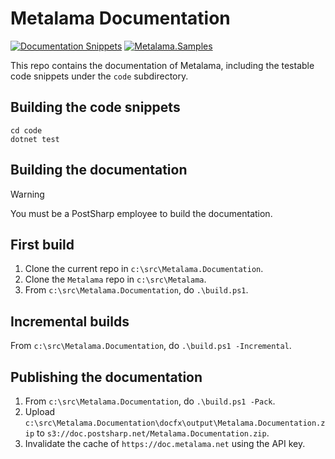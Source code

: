 # Metalama Documentation

[![Documentation Snippets](https://github.com/postsharp/Metalama.Documentation/actions/workflows/main.yml/badge.svg)](https://github.com/postsharp/Metalama.Documentation/actions/workflows/main.yml) [![Metalama.Samples](https://github.com/postsharp/Metalama.Samples/actions/workflows/main.yml/badge.svg)](https://github.com/postsharp/Metalama.Samples/actions/workflows/main.yml)

This repo contains the documentation of Metalama, including the testable code snippets under the `code` subdirectory.


## Building the code snippets

```
cd code
dotnet test
```

## Building the documentation

> [!WARNING]
> You must be a PostSharp employee to build the documentation.

## First build

1. Clone the current repo in `c:\src\Metalama.Documentation`.
2. Clone the `Metalama` repo in `c:\src\Metalama`.
3. From `c:\src\Metalama.Documentation`, do `.\build.ps1`.

## Incremental builds

From `c:\src\Metalama.Documentation`, do `.\build.ps1 -Incremental`.

## Publishing the documentation

1. From `c:\src\Metalama.Documentation`, do `.\build.ps1 -Pack`.
2. Upload `c:\src\Metalama.Documentation\docfx\output\Metalama.Documentation.zip` to `s3://doc.postsharp.net/Metalama.Documentation.zip`.
3. Invalidate the cache of `https://doc.metalama.net` using the API key.




